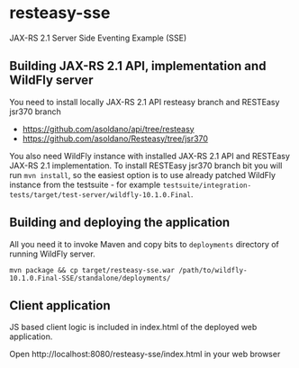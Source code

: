 # resteasy-sse
JAX-RS 2.1 Server Side Eventing Example (SSE)

## Building JAX-RS 2.1 API, implementation and WildFly server
You need to install locally JAX-RS 2.1 API resteasy branch and RESTEasy jsr370 branch
 * https://github.com/asoldano/api/tree/resteasy
 * https://github.com/asoldano/Resteasy/tree/jsr370
 
 You also need WildFly instance with installed JAX-RS 2.1 API and RESTEasy JAX-RS 2.1 implementation.
 To install RESTEasy jsr370 branch bit you will run `mvn install`, so the easiest option is to use already patched WildFly instance from the testsuite - for example
 `testsuite/integration-tests/target/test-server/wildfly-10.1.0.Final`.
 
## Building and deploying the application
All you need it to invoke Maven and copy bits to `deployments` directory of running WildFly server.
```
mvn package && cp target/resteasy-sse.war /path/to/wildfly-10.1.0.Final-SSE/standalone/deployments/
```

## Client application
JS based client logic is included in index.html of the deployed web application.

Open http://localhost:8080/resteasy-sse/index.html in your web browser
